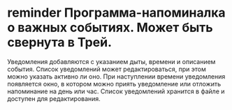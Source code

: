 # reminder Программа-напоминалка о важных событиях. Может быть свернута в Трей. 
Уведомления добавляются с указанием дыты, времени и описанием события. Список уведомлений может редактироваться, при этом можно указать активно ли оно.
При наступлении времени уведомления появляется окно, в котором можно приять уведомление или отложить напоминание на день или час. 
Список уведомлений хранится в файле и доступен для редактирования.
